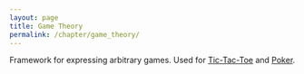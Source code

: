 ```yaml
---
layout: page
title: Game Theory
permalink: /chapter/game_theory/
---
```


Framework for expressing arbitrary games.
Used for [Tic-Tac-Toe](/chapter/tic_tac_toe/) and [Poker](/chapter/poker/).


